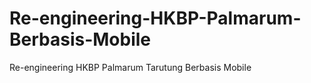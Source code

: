 # Re-engineering-HKBP-Palmarum-Berbasis-Mobile
Re-engineering HKBP Palmarum Tarutung Berbasis Mobile
